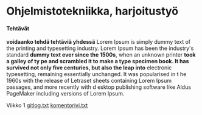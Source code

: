 # Ohjelmistotekniikka, harjoitustyö
#### Tehtävät

**voidaanko tehdä tehtäviä yhdessä**
Lorem Ipsum is simply dummy text of the printing and 
typesetting industry. Lorem Ipsum has been the industry's standard
__dummy text ever since the 1500s__, when an unknown printer **took a galley of ty
pe and scrambled it to make a type specimen book. It has survived not only five __centuries, but also__ the leap into** 
electronic typesetting, remaining essentially unchanged. It was popularised in t
he 1960s with the release of Letraset sheets containing Lorem Ipsum passages, and more recently with d
esktop publishing software like Aldus PageMaker including versions of Lorem Ipsum.


Viikko 1
[gitlog.txt](https://github.com/Owlaboy/ot-harjoitustyo/blob/3c3f9c9672a4bec7842d7d30e821265d20cdf09f/laskarit/viikko1/gitlog.txt) 
[komentorivi.txt](https://github.com/Owlaboy/ot-harjoitustyo/blob/b5fa6be666117f777d878e393ab8ca260e12d5a0/laskarit/viikko1/komentorivi.txt)
